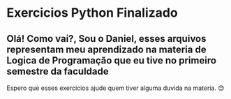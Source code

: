 # Exercicios Python Finalizado

## Olá! Como vai?, Sou o Daniel, esses arquivos representam meu aprendizado na materia de Logica de Programação que eu tive no primeiro semestre da faculdade

 Espero que esses exercicios ajude quem tiver alguma duvida na materia. 😊
